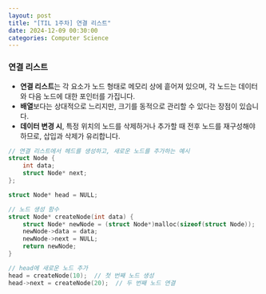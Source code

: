 ```yaml
---
layout: post
title: "[TIL 1주차] 연결 리스트"
date: 2024-12-09 00:30:00
categories: Computer Science
---
```



### 연결 리스트

- **연결 리스트**는 각 요소가 노드 형태로 메모리 상에 흩어져 있으며, 각 노드는 데이터와 다음 노드에 대한 포인터를 가집니다.
- **배열**보다는 상대적으로 느리지만, 크기를 동적으로 관리할 수 있다는 장점이 있습니다.
- **데이터 변경 시**, 특정 위치의 노드를 삭제하거나 추가할 때 전후 노드를 재구성해야 하므로, 삽입과 삭제가 유리합니다.

```c
// 연결 리스트에서 헤드를 생성하고, 새로운 노드를 추가하는 예시
struct Node {
    int data;
    struct Node* next;
};

struct Node* head = NULL;

// 노드 생성 함수
struct Node* createNode(int data) {
    struct Node* newNode = (struct Node*)malloc(sizeof(struct Node));
    newNode->data = data;
    newNode->next = NULL;
    return newNode;
}

// head에 새로운 노드 추가
head = createNode(10);  // 첫 번째 노드 생성
head->next = createNode(20);  // 두 번째 노드 연결
```
